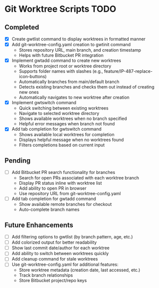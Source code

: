 # Git Worktree Scripts TODO

## Completed
- [x] Create gwtlist command to display worktrees in formatted manner
- [x] Add git-worktree-config.yaml creation to gwtinit command
  - Stores repository URL, main branch, and creation timestamp
  - Helps with future Bitbucket PR integration
- [x] Implement gwtadd command to create new worktrees
  - Works from project root or worktree directory
  - Supports folder names with slashes (e.g., feature/IP-487-replace-icon-buttons)
  - Automatically branches from main/default branch
  - Detects existing branches and checks them out instead of creating new ones
  - Automatically navigates to new worktree after creation
- [x] Implement gwtswitch command
  - Quick switching between existing worktrees
  - Navigate to selected worktree directory
  - Shows available worktrees when no branch specified
  - Helpful error messages when branch not found
- [x] Add tab completion for gwtswitch command
  - Shows available local worktrees for completion
  - Displays helpful message when no worktrees found
  - Filters completions based on current input

## Pending
- [ ] Add Bitbucket PR search functionality for branches
  - Search for open PRs associated with each worktree branch
  - Display PR status inline with worktree list
  - Add ability to open PR in browser
  - Use repository URL from git-worktree-config.yaml
- [ ] Add tab completion for gwtadd command
  - Show available remote branches for checkout
  - Auto-complete branch names

## Future Enhancements
- [ ] Add filtering options to gwtlist (by branch pattern, age, etc.)
- [ ] Add colorized output for better readability
- [ ] Show last commit date/author for each worktree
- [ ] Add ability to switch between worktrees quickly
- [ ] Add cleanup command for stale worktrees
- [ ] Use git-worktree-config.yaml for additional features:
  - Store worktree metadata (creation date, last accessed, etc.)
  - Track branch relationships
  - Store Bitbucket project/repo keys
